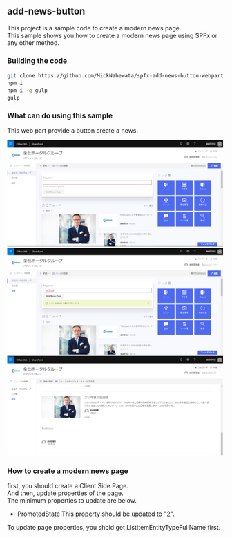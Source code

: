 ## add-news-button

This project is a sample code to create a modern news page.  
This sample shows you how to create a modern news page using SPFx or any other method.

### Building the code

```bash
git clone https://github.com/MickNabewata/spfx-add-news-button-webpart.git
npm i
npm i -g gulp
gulp
```

### What can do using this sample

This web part provide a button create a news.

<img src="https://raw.githubusercontent.com/MickNabewata/spfx-add-news-button-webpart/images/1.png" width="500px" />  
  
<img src="https://raw.githubusercontent.com/MickNabewata/spfx-add-news-button-webpart/images/2.png" width="500px" />  
  
<img src="https://raw.githubusercontent.com/MickNabewata/spfx-add-news-button-webpart/images/3.png" width="500px" />

### How to create a modern news page

first, you should create a Client Side Page.  
And then, update properties of the page.  
The minimum properties to update are below.

- PromotedState
This property should be updated to "2".

To update page properties, you shold get ListItemEntityTypeFullName first.